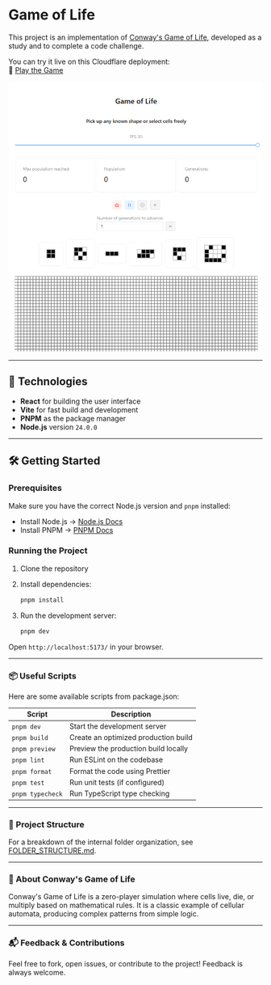 # Game of Life

This project is an implementation of [Conway's Game of Life](https://en.wikipedia.org/wiki/Conway%27s_Game_of_Life), developed as a study and to complete a code challenge.

You can try it live on this Cloudflare deployment:  
🔗 [Play the Game](https://gameoflife-9jh.pages.dev/)

![Game of Life Preview](image.png)

---

## 🚀 Technologies

- **React** for building the user interface
- **Vite** for fast build and development
- **PNPM** as the package manager
- **Node.js** version `24.0.0`

---

## 🛠️ Getting Started

### Prerequisites

Make sure you have the correct Node.js version and `pnpm` installed:

- Install Node.js → [Node.js Docs](https://nodejs.org/en)
- Install PNPM → [PNPM Docs](https://pnpm.io/installation)

### Running the Project

1. Clone the repository
2. Install dependencies:

   ```bash
   pnpm install
   ```

3. Run the development server:

   ```bash
   pnpm dev
   ```

Open `http://localhost:5173/` in your browser.

---

### 📦 Useful Scripts

Here are some available scripts from package.json:

| Script           | Description                          |
| ---------------- | ------------------------------------ |
| `pnpm dev`       | Start the development server         |
| `pnpm build`     | Create an optimized production build |
| `pnpm preview`   | Preview the production build locally |
| `pnpm lint`      | Run ESLint on the codebase           |
| `pnpm format`    | Format the code using Prettier       |
| `pnpm test`      | Run unit tests (if configured)       |
| `pnpm typecheck` | Run TypeScript type checking         |

---

### 📁 Project Structure

For a breakdown of the internal folder organization, see [FOLDER_STRUCTURE.md](https://github.com/FelipeMathieu/GameOfLife/blob/main/docs/folder-structure.md).

---

### 🧠 About Conway's Game of Life

Conway's Game of Life is a zero-player simulation where cells live, die, or multiply based on mathematical rules. It is a classic example of cellular automata, producing complex patterns from simple logic.

---

### 📬 Feedback & Contributions

Feel free to fork, open issues, or contribute to the project! Feedback is always welcome.
